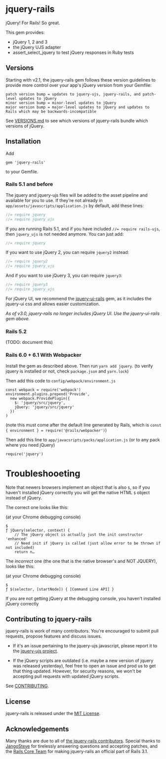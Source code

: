 # jquery-rails

jQuery! For Rails! So great.

This gem provides:

  * jQuery 1, 2 and 3
  * the jQuery UJS adapter
  * assert_select_jquery to test jQuery responses in Ruby tests

## Versions

Starting with v2.1, the jquery-rails gem follows these version guidelines
to provide more control over your app's jQuery version from your Gemfile:

```
patch version bump = updates to jquery-ujs, jquery-rails, and patch-level updates to jQuery
minor version bump = minor-level updates to jQuery
major version bump = major-level updates to jQuery and updates to Rails which may be backwards-incompatible
```

See [VERSIONS.md](VERSIONS.md) to see which versions of jquery-rails bundle which
versions of jQuery.

## Installation

Add
```
gem 'jquery-rails'
```
to your Gemfile.

### Rails 5.1 and before
The jquery and jquery-ujs files will be added to the asset pipeline and available for you to use. If they're not already in `app/assets/javascripts/application.js` by default, add these lines:

```js
//= require jquery
//= require jquery_ujs
```

If you are running Rails 5.1, and if you have included `//= require rails-ujs`, then `jquery_ujs` is not needed anymore. You can just add:

```js
//= require jquery
```

If you want to use jQuery 2, you can require `jquery2` instead:

```js
//= require jquery2
//= require jquery_ujs
```

And if you want to use jQuery 3, you can require `jquery3`:

```js
//= require jquery3
//= require jquery_ujs
```


For jQuery UI, we recommend the [jquery-ui-rails](https://github.com/joliss/jquery-ui-rails) gem, as it includes the jquery-ui css and allows easier customization.

*As of v3.0, jquery-rails no longer includes jQuery UI. Use the
jquery-ui-rails gem above.*

### Rails 5.2
(TODO: document this)

### Rails 6.0 + 6.1 With Webpacker

Install the gem as described above. Then run `yarn add jquery`. (to verify jquery is installed or not, check `package.json` and `yarn.lock`)

Then add this code to `config/webpack/environment.js`

```
const webpack = require('webpack')
environment.plugins.prepend('Provide',
  new webpack.ProvidePlugin({
    $: 'jquery/src/jquery',
    jQuery: 'jquery/src/jquery'
  })
)
```
(note this must come after the default line generated by Rails, which is `const { environment } = require('@rails/webpacker')`)



Then add this line to `app/javacsripts/packs/application.js` (or to any pack where you need jQuery)
```
require('jquery')
```


# Troubleshooeting

Note that newers browsers implement an object that is also `$`, so if you haven't installed jQuery correctly you will get the native HTML `$` object instead of jQuery. 

The correct one looks like this:

(at your Chrome debugging console)
```
$
ƒ jQuery(selector, context) {
    // The jQuery object is actually just the init constructor 'enhanced'
    // Need init if jQuery is called (just allow error to be thrown if not included)
    return n…
```

The *incorrect* one (the one that is the native browser's and NOT JQUERY), looks like this:

(at your Chrome debugging console)
```
$
ƒ $(selector, [startNode]) { [Command Line API] }
```

If you are not getting jQuery at the debugging console, you haven't installed jQuery correctly


## Contributing to jquery-rails

jquery-rails is work of many contributors. You're encouraged to submit pull requests, propose
features and discuss issues.

* If it's an issue pertaining to the jquery-ujs javascript, please report it to the [jquery-ujs project](https://github.com/rails/jquery-ujs).

* If the jQuery scripts are outdated (i.e. maybe a new version of jquery was released yesterday), feel free to open an issue and prod us to get that thing updated. However, for security reasons, we won't be accepting pull requests with updated jQuery scripts.

See [CONTRIBUTING](CONTRIBUTING.md).

## License
jquery-rails is released under the [MIT License](MIT-LICENSE).

## Acknowledgements

Many thanks are due to all of [the jquery-rails contributors](https://github.com/rails/jquery-rails/graphs/contributors). Special thanks to [JangoSteve](http://github.com/JangoSteve) for tirelessly answering questions and accepting patches, and the [Rails Core Team](https://github.com/orgs/rails/people) for making jquery-rails an official part of Rails 3.1.

